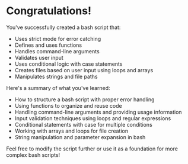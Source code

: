 # Congratulations!

You've successfully created a bash script that:
- Uses strict mode for error catching
- Defines and uses functions
- Handles command-line arguments
- Validates user input
- Uses conditional logic with case statements
- Creates files based on user input using loops and arrays
- Manipulates strings and file paths

Here's a summary of what you've learned:
- How to structure a bash script with proper error handling
- Using functions to organize and reuse code
- Handling command-line arguments and providing usage information
- Input validation techniques using loops and regular expressions
- Conditional statements with case for multiple conditions
- Working with arrays and loops for file creation
- String manipulation and parameter expansion in bash

Feel free to modify the script further or use it as a foundation for more complex bash scripts!
